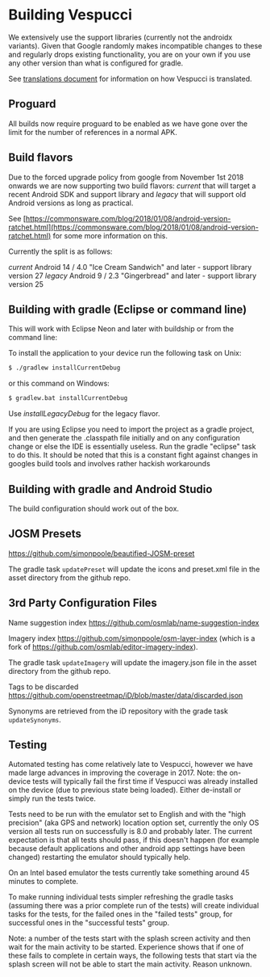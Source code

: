 
# Building Vespucci

We extensively use the support libraries (currently not the androidx variants). Given that Google randomly makes incompatible changes to these and regularly drops existing functionality, you are on your own if you use any other version than what is configured for gradle.

See [translations document](TRANSLATIONS.md) for information on how Vespucci is translated.

## Proguard

All builds now require proguard to be enabled as we have gone over the limit for the number of references in a normal APK.

## Build flavors

Due to the forced upgrade policy from google from November 1st 2018 onwards we are now supporting two build flavors: _current_ that will target a recent Android SDK and support library and _legacy_ that will support old Android versions as long as practical.

See [https://commonsware.com/blog/2018/01/08/android-version-ratchet.html](https://commonsware.com/blog/2018/01/08/android-version-ratchet.html) for some more information on this.

Currently the split is as follows:

  _current_ Android 14 / 4.0 "Ice Cream Sandwich" and later - support library version 27
  _legacy_ Android 9 / 2.3 "Gingerbread" and later - support library version 25

## Building with gradle (Eclipse or command line)

This will work with Eclipse Neon and later with buildship or from the command line:

To install the application to your device run the following task on Unix:

```bash
$ ./gradlew installCurrentDebug
```

or this command on Windows:

```bash
$ gradlew.bat installCurrentDebug
```

Use _installLegacyDebug_ for the legacy flavor.

If you are using Eclipse you need to import the project as a gradle project, and then generate the .classpath file initially and on any configuration change or else the IDE is essentially useless. Run the gradle "eclipse" task to do this. It should be noted that this is a constant fight against changes in googles build tools and involves rather hackish workarounds

## Building with gradle and Android Studio

The build configuration should work out of the box.

## JOSM Presets

https://github.com/simonpoole/beautified-JOSM-preset

The gradle task ``updatePreset`` will update the icons and preset.xml file in the asset directory from the github repo.

## 3rd Party Configuration Files

Name suggestion index https://github.com/osmlab/name-suggestion-index

Imagery index https://github.com/simonpoole/osm-layer-index (which is a fork of https://github.com/osmlab/editor-imagery-index).

The gradle task ``updateImagery`` will update the imagery.json file in the asset directory from the github repo.

Tags to be discarded https://github.com/openstreetmap/iD/blob/master/data/discarded.json

Synonyms are retrieved from the iD repository with the grade task ``updateSynonyms``.

## Testing

Automated testing has come relatively late to Vespucci, however we have made large advances in improving the coverage in 2017. Note: the on-device tests will typically fail the first time if Vespucci was already installed on the device (due to previous state being loaded). Either de-install or simply run the tests twice.

Tests need to be run with the emulator set to English and with the "high precision" (aka GPS and network) location option set, currently the only OS version all tests run on successfully is 8.0 and probably later. The current expectation is that all tests should pass, if this doesn't happen (for example because default applications and other android app settings have been changed) restarting the emulator should typically help.

On an Intel based emulator the tests currently take something around 45 minutes to complete.

To make running individual tests simpler refreshing the gradle tasks (assuming there was a prior complete run of the tests) will create individual tasks for the tests, for the failed ones in the "failed tests" group, for successful ones in the "successful tests" group. 

Note: a number of the tests start with the splash screen activity and then wait for the main activity to be started. Experience shows that if one of these fails to complete in certain ways, the following tests that start via the splash screen will not be able to start the main activity. Reason unknown.
